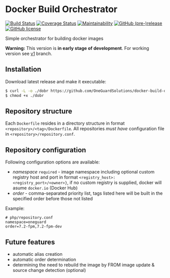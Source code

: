 # Docker Build Orchestrator

[![Build Status](https://travis-ci.com/OneGuardSolutions/docker-build-orchestrator.svg?branch=master)](https://travis-ci.com/OneGuardSolutions/docker-build-orchestrator)
[![Coverage Status](https://coveralls.io/repos/github/OneGuardSolutions/docker-build-orchestrator/badge.svg)](https://coveralls.io/github/OneGuardSolutions/docker-build-orchestrator)
[![Maintainability](https://api.codeclimate.com/v1/badges/0652bcdaf9909daf9d36/maintainability)](https://codeclimate.com/github/OneGuardSolutions/docker-build-orchestrator/maintainability)
[![GitHub (pre-)release](https://img.shields.io/github/release/OneGuardSolutions/docker-build-orchestrator/all.svg)](https://github.com/OneGuardSolutions/docker-build-orchestrator/releases)
[![GitHub license](https://img.shields.io/github/license/OneGuardSolutions/docker-build-orchestrator.svg)](https://github.com/OneGuardSolutions/docker-build-orchestrator/blob/master/LICENSE)

Simple orchestrator for building docker images

**Warning:** This version is **in early stage of development**.
For working version see [v1](https://github.com/OneGuardSolutions/docker-build-orchestrator/tree/v1) branch.

## Installation

Download latest release and make it executable:
```bash
$ curl -L -o ./dobr https://github.com/OneGuardSolutions/docker-build-orchestrator/releases/download/v0.1.0-beta1/dobr
$ chmod +x ./dobr
```

## Repository structure

Each `Dockerfile` resides in a directory structure in format `<repository>/<tag>/Dockerfile`.
All repositories *must have* configuration file in `<repository>/repository.conf`.

## Repository configuration

Following configuration options are available:
- *namespace* `required` - image namespace including optional custom registry host and port in format
  `<registry_host>:<registry_port>/<owner>}`, if no custom registry is supplied,
  docker will asume `docker.io` (Docker Hub)
- *order* - comma-separated priority list,
  tags listed here will be built in the specified order before those not listed
<!-- Comming soon
- *aliases* - comma-separated list od alias mappings in format `<alias>:<target>`,
  currently only tags are supported as alias targets,
  example: `latest:2,edge:3`
-->

Example:
```
# php/repository.conf
namespace=oneguard
order=7.2-fpm,7.2-fpm-dev
```
<!-- Comming soon
```
# php/repository.conf
namespace=oneguard
order=7.2-fpm
aliases=fpm:7.2-fpm,fpm-dev:7.2-fpm-dev,nginx:7.2-nginx
```
-->

## Future features

- automatic alias creation
- automatic order determination
- determining the need to rebuild the image by FROM image update & source change detection (optional)
